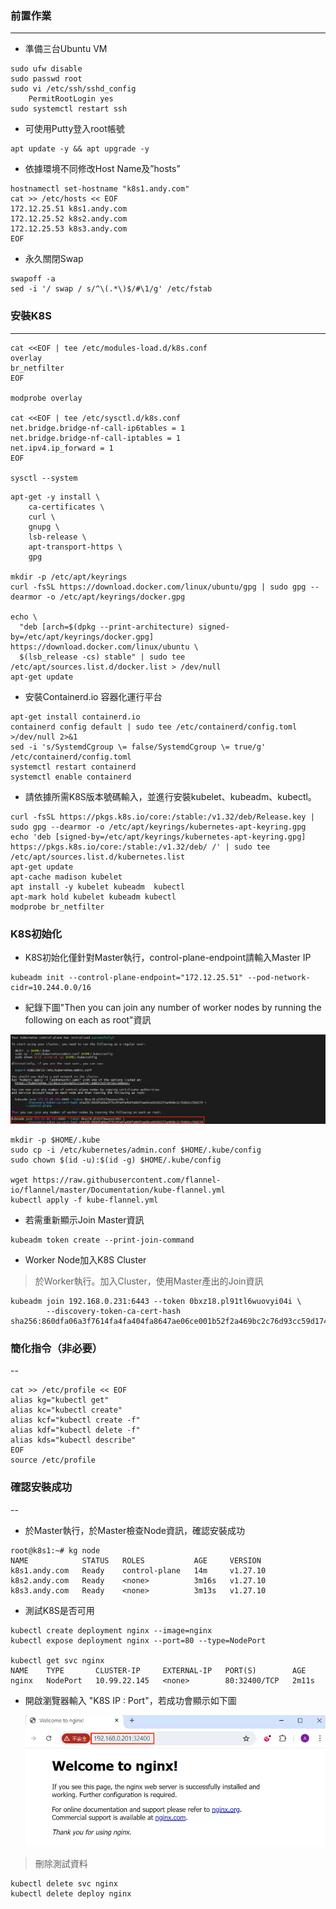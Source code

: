 ### 前置作業
---
* 準備三台Ubuntu VM
```
sudo ufw disable
sudo passwd root
sudo vi /etc/ssh/sshd_config
    PermitRootLogin yes
sudo systemctl restart ssh
```
* 可使用Putty登入root帳號
```
apt update -y && apt upgrade -y
```
* 依據環境不同修改Host Name及”hosts”
```
hostnamectl set-hostname "k8s1.andy.com"
cat >> /etc/hosts << EOF
172.12.25.51 k8s1.andy.com
172.12.25.52 k8s2.andy.com
172.12.25.53 k8s3.andy.com
EOF
```
* 永久關閉Swap
```
swapoff -a
sed -i '/ swap / s/^\(.*\)$/#\1/g' /etc/fstab
```

### 安裝K8S
---
```
cat <<EOF | tee /etc/modules-load.d/k8s.conf
overlay
br_netfilter
EOF

modprobe overlay

cat <<EOF | tee /etc/sysctl.d/k8s.conf
net.bridge.bridge-nf-call-ip6tables = 1
net.bridge.bridge-nf-call-iptables = 1
net.ipv4.ip_forward = 1
EOF

sysctl --system
```
```
apt-get -y install \
    ca-certificates \
    curl \
    gnupg \
    lsb-release \
    apt-transport-https \
    gpg

mkdir -p /etc/apt/keyrings
curl -fsSL https://download.docker.com/linux/ubuntu/gpg | sudo gpg --dearmor -o /etc/apt/keyrings/docker.gpg

echo \
  "deb [arch=$(dpkg --print-architecture) signed-by=/etc/apt/keyrings/docker.gpg] https://download.docker.com/linux/ubuntu \
  $(lsb_release -cs) stable" | sudo tee /etc/apt/sources.list.d/docker.list > /dev/null  
apt-get update
```

* 安裝Containerd.io 容器化運行平台
```
apt-get install containerd.io  
containerd config default | sudo tee /etc/containerd/config.toml >/dev/null 2>&1
sed -i 's/SystemdCgroup \= false/SystemdCgroup \= true/g' /etc/containerd/config.toml
systemctl restart containerd
systemctl enable containerd
```

* 請依據所需K8S版本號碼輸入，並進行安裝kubelet、kubeadm、kubectl。
```
curl -fsSL https://pkgs.k8s.io/core:/stable:/v1.32/deb/Release.key | sudo gpg --dearmor -o /etc/apt/keyrings/kubernetes-apt-keyring.gpg
echo 'deb [signed-by=/etc/apt/keyrings/kubernetes-apt-keyring.gpg] https://pkgs.k8s.io/core:/stable:/v1.32/deb/ /' | sudo tee /etc/apt/sources.list.d/kubernetes.list
apt-get update
apt-cache madison kubelet
apt install -y kubelet kubeadm  kubectl
apt-mark hold kubelet kubeadm kubectl
modprobe br_netfilter
```

### K8S初始化
* K8S初始化僅針對Master執行，control-plane-endpoint請輸入Master IP
```
kubeadm init --control-plane-endpoint="172.12.25.51" --pod-network-cidr=10.244.0.0/16
```
* 紀錄下圖"Then you can join any number of worker nodes by running the following on each as root"資訊
  
![](https://github.com/Andy0583/OCP/blob/main/Image/k8s/k8s-1.png?raw=true)

```
mkdir -p $HOME/.kube
sudo cp -i /etc/kubernetes/admin.conf $HOME/.kube/config
sudo chown $(id -u):$(id -g) $HOME/.kube/config

wget https://raw.githubusercontent.com/flannel-io/flannel/master/Documentation/kube-flannel.yml
kubectl apply -f kube-flannel.yml
```

* 若需重新顯示Join Master資訊
```
kubeadm token create --print-join-command
```

*  Worker Node加入K8S Cluster
> 於Worker執行。加入Cluster，使用Master產出的Join資訊
```
kubeadm join 192.168.0.231:6443 --token 0bxz18.pl91tl6wuovyi04i \
        --discovery-token-ca-cert-hash sha256:860dfa06a3f7614fa4fa404fa8647ae06ce001b52f2a469bc2c76d93cc59d174
```

### 簡化指令（非必要）
--
```
cat >> /etc/profile << EOF
alias kg="kubectl get"
alias kc="kubectl create"
alias kcf="kubectl create -f"
alias kdf="kubectl delete -f"
alias kds="kubectl describe"
EOF
source /etc/profile
```

### 確認安裝成功
--
* 於Master執行，於Master檢查Node資訊，確認安裝成功
```
root@k8s1:~# kg node
NAME            STATUS   ROLES           AGE     VERSION
k8s1.andy.com   Ready    control-plane   14m     v1.27.10
k8s2.andy.com   Ready    <none>          3m16s   v1.27.10
k8s3.andy.com   Ready    <none>          3m13s   v1.27.10
```

* 測試K8S是否可用
```
kubectl create deployment nginx --image=nginx
kubectl expose deployment nginx --port=80 --type=NodePort

kubectl get svc nginx
NAME    TYPE       CLUSTER-IP     EXTERNAL-IP   PORT(S)        AGE
nginx   NodePort   10.99.22.145   <none>        80:32400/TCP   2m11s
```

* 開啟瀏覽器輸入 "K8S IP : Port"，若成功會顯示如下圖 </p>
![](https://github.com/Andy0583/OCP/blob/main/Image/k8s/k8s-2.png?raw=true)

> 刪除測試資料
```
kubectl delete svc nginx
kubectl delete deploy nginx
```
